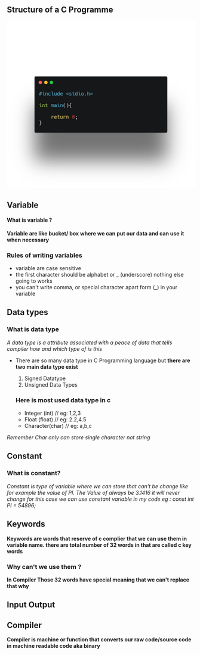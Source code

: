 ## Structure of a C Programme

![alt text](/Notes/images/image.png)

## Variable

#### What is variable ?

**Variable are like bucket/ box where we can put our data and can use it when necessary**

### Rules of writing variables

- variable are case sensitive
- the first character should be alphabet or \_ (underscore) nothing else going to works
- you can't write comma, or special character apart form (\_) in your variable

## Data types

### What is data type

_A data type is a attribute associated with a peace of data that tells compiler how and which type of is this_

- There are so many data type in C Programming language but **there are two main data type exist**

  1.  Signed Datatype
  2.  Unsigned Data Types

  ### Here is most used data type in c

  - Integer (int) // eg: 1,2,3
  - Float (float) // eg: 2.2,4.5
  - Character(char) // eg: a,b,c

_Remember Char only can store single character not string_

## Constant

### What is constant?

_Constant is type of variable where we can store that can't be change like for example the value of PI. The Value of always be 3.1416 it will never change for this case we can use constant variable in my code eg : const int PI = 54896;_

## Keywords

**Keywords are words that reserve of c complier that we can use them in variable name. there are total number of 32 words in that are called c key words**

### Why can't we use them ?

**In Compiler Those 32 words have special meaning that we can't replace that why**

## Input Output

## Compiler

**Compiler is machine or function that converts our raw code/source code in machine readable code aka binary**
